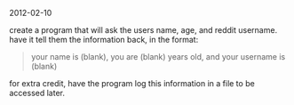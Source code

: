 2012-02-10

create a program that will ask the users name, age, and reddit username. have it tell them the information back, in the format:

>your name is (blank), you are (blank) years old, and your username is (blank)

for extra credit, have the program log this information in a file to be accessed later.